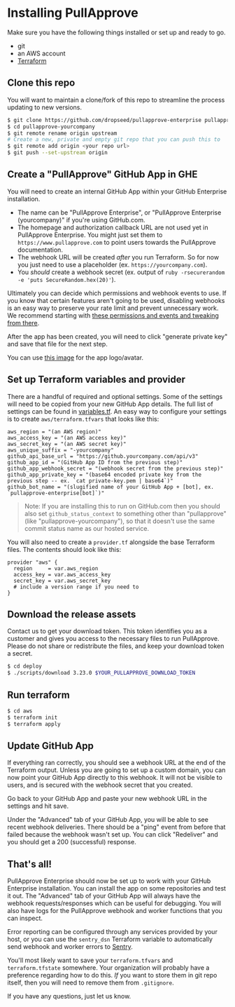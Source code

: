 # Installing PullApprove

Make sure you have the following things installed or set up and ready to go.

- git
- an AWS account
- [Terraform](https://www.terraform.io/downloads.html)

## Clone this repo

You will want to maintain a clone/fork of this repo to streamline the process updating to new versions.

```sh
$ git clone https://github.com/dropseed/pullapprove-enterprise pullapprove-yourcompany
$ cd pullapprove-yourcompany
$ git remote rename origin upstream
# Create a new, private and empty git repo that you can push this to
$ git remote add origin <your repo url>
$ git push --set-upstream origin
```

## Create a "PullApprove" GitHub App in GHE

You will need to create an internal GitHub App within your GitHub Enterprise
installation.

- The name can be "PullApprove Enterprise", or "PullApprove Enterprise (yourcompany)" if you're using GitHub.com.
- The homepage and authorization callback URL are not used yet in PullApprove Enterprise. You might just set them to `https://www.pullapprove.com` to point users towards the PullApprove documentation.
- The webhook URL will be created *after* you run Terraform. So for now you just need to use a placeholder (ex. `https://yourcompany.com`).
- You *should* create a webhook secret (ex. output of `ruby -rsecurerandom -e 'puts SecureRandom.hex(20)'`).

Ultimately you can decide which permissions and webhook events to use.
If you know that certain features aren't going to be used,
disabling webhooks is an easy way to preserve your rate limit and prevent unnecessary work. We recommend starting with [these permissions and events and tweaking from there](img/github-app-settings.png).

After the app has been created, you will need to click "generate private key"
and save that file for the next step.

You can use [this image](img/github-app-logo.png) for the app logo/avatar.

## Set up Terraform variables and provider

There are a handful of required and optional settings. Some of the settings will
need to be copied from your new GitHub App details. The full list of settings
can be found in [variables.tf](../aws/variables.tf). An easy way to configure your
settings is to create `aws/terraform.tfvars` that looks like this:

```hcl
aws_region = "(an AWS region)"
aws_access_key = "(an AWS access key)"
aws_secret_key = "(an AWS secret key)"
aws_unique_suffix = "-yourcompany"
github_api_base_url = "https://github.yourcompany.com/api/v3"
github_app_id = "(GitHub App ID from the previous step)"
github_app_webhook_secret = "(webhook secret from the previous step)"
github_app_private_key = "(base64 encoded private key from the previous step -- ex. `cat private-key.pem | base64`)"
github_bot_name = "(slugified name of your GitHub App + [bot], ex. `pullapprove-enterprise[bot]`)"
```

> Note: If you are installing this to run on GitHub.com then you should also set `github_status_context` to something other than "pullapprove" (like "pullapprove-yourcompany"), so that it doesn't use the same commit status name as our hosted service.


You will also need to create a `provider.tf` alongside the base Terraform files.
The contents should look like this:

```hcl
provider "aws" {
  region     = var.aws_region
  access_key = var.aws_access_key
  secret_key = var.aws_secret_key
  # include a version range if you need to
}
```

## Download the release assets

Contact us to get your download token.
This token identifies you as a customer and gives you access to the necessary files to run PullApprove. Please do not share or redistribute the files,
and keep your download token a secret.

```sh
$ cd deploy
$ ./scripts/download 3.23.0 $YOUR_PULLAPPROVE_DOWNLOAD_TOKEN
```

## Run terraform

```sh
$ cd aws
$ terraform init
$ terraform apply
```

## Update GitHub App

If everything ran correctly, you should see a webhook URL at the end of the
Terraform output. Unless you are going to set up a custom domain, you can now
point your GitHub App directly to this webhook. It will not be visible to users,
and is secured with the webhook secret that you created.

Go back to your GitHub App and paste your new webhook URL in the settings and
hit save.

Under the "Advanced" tab of your GitHub App, you will be able to see recent
webhook deliveries. There should be a "ping" event from before that failed
because the webhook wasn't set up. You can click "Redeliver" and you should get
a 200 (successful) response.

## That's all!

PullApprove Enterprise should now be set up to work with your GitHub Enterprise
installation. You can install the app on some repositories and test it out. The
"Advanced" tab of your GitHub App will always have the webhook
requests/responses which can be useful for debugging. You will also have logs
for the PullApprove webhook and worker functions that you can inspect.

Error reporting can be configured through any services provided by your host, or
you can use the `sentry_dsn` Terraform variable to automatically send webhook
and worker errors to [Sentry](https://sentry.io).

You'll most likely want to save your `terraform.tfvars` and `terraform.tfstate`
somewhere. Your organization will probably have a preference regarding how to do
this. *If* you want to store them in git repo itself, then you will need
to remove them from `.gitignore`.

If you have any questions, just let us know.
